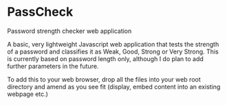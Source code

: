 # PassCheck
Password strength checker web application

A basic, very lightweight Javascript web application that tests the strength of a password and classifies it as Weak, Good, Strong or Very Strong. This is currently based on password length only, although I do plan to add further parameters in the future.

To add this to your web browser, drop all the files into your web root directory and amend as you see fit (display, embed content into an existing webpage etc.)

